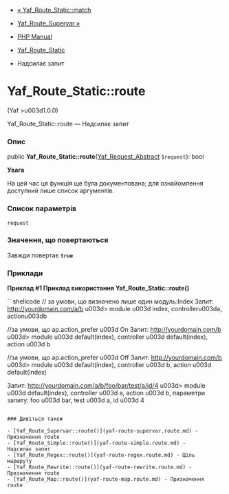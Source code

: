 - [« Yaf_Route_Static::match](yaf-route-static.match.md)
- [Yaf_Route_Supervar »](class.yaf-route-supervar.md)

- [PHP Manual](index.md)
- [Yaf_Route_Static](class.yaf-route-static.md)
- Надсилає запит

# Yaf_Route_Static::route

(Yaf \>u003d1.0.0)

Yaf_Route_Static::route — Надсилає запит

### Опис

public
**Yaf_Route_Static::route**([Yaf_Request_Abstract](class.yaf-request-abstract.md)
`$request`): bool

**Увага**

На цей час ця функція ще була документована; для
ознайомлення доступний лише список аргументів.

### Список параметрів

`request`

### Значення, що повертаються

Завжди повертає **`true`**

### Приклади

**Приклад #1 Приклад використання **Yaf_Route_Static::route()****

`` shellcode
// за умови, що визначено лише один модуль:Index
Запит: http://yourdomain.com/a/b
u003d> module u003d index, controlleru003da, actionu003db

//за умови, що ap.action_prefer u003d On
Запит: http://yourdomain.com/b
u003d> module u003d default(index), controller u003d default(index), action u003d b

//за умови, що ap.action_prefer u003d Off
Запит: http://yourdomain.com/b
u003d> module u003d default(index), controller u003d b, action u003d default(index)


Запит: http://yourdomain.com/a/b/foo/bar/test/a/id/4
u003d> module u003d default(index), controller u003d a, action u003d b, параметри запиту: foo u003d bar, test u003d a, id u003d 4
````

### Дивіться також

- [Yaf_Route_Supervar::route()](yaf-route-supervar.route.md) -
Призначення route
- [Yaf_Route_Simple::route()](yaf-route-simple.route.md) -
Надсилає запит
- [Yaf_Route_Regex::route()](yaf-route-regex.route.md) - Ціль
маршруту
- [Yaf_Route_Rewrite::route()](yaf-route-rewrite.route.md) -
Призначення route
- [Yaf_Route_Map::route()](yaf-route-map.route.md) - Призначення
route
